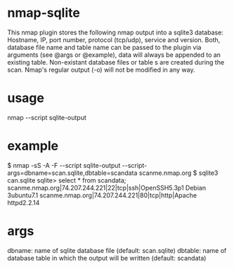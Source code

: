 nmap-sqlite
===========

This nmap plugin stores the following nmap output into a sqlite3 database: Hostname, IP, port number, protocol (tcp/udp), service and version.
Both, database file name and table name can be passed to the plugin via arguments (see @args or @example), data will always be appended to an existing table. Non-existant database files or table
s are created during the scan. Nmap's regular output (-o) will not be modified in any way.



usage 
=====
nmap --script sqlite-output <target>

example
=======
$ nmap -sS -A -F --script sqlite-output --script-args=dbname=scan.sqlite,dbtable=scandata scanme.nmap.org
$ sqlite3 can.sqlite
sqlite> select * from scandata;
scanme.nmap.org|74.207.244.221|22|tcp|ssh|OpenSSH5.3p1 Debian 3ubuntu7.1
scanme.nmap.org|74.207.244.221|80|tcp|http|Apache httpd2.2.14

args
=====
dbname:  name of sqlite database file (default: scan.sqlite)
dbtable: name of database table in which the output will be written (default: scandata)
